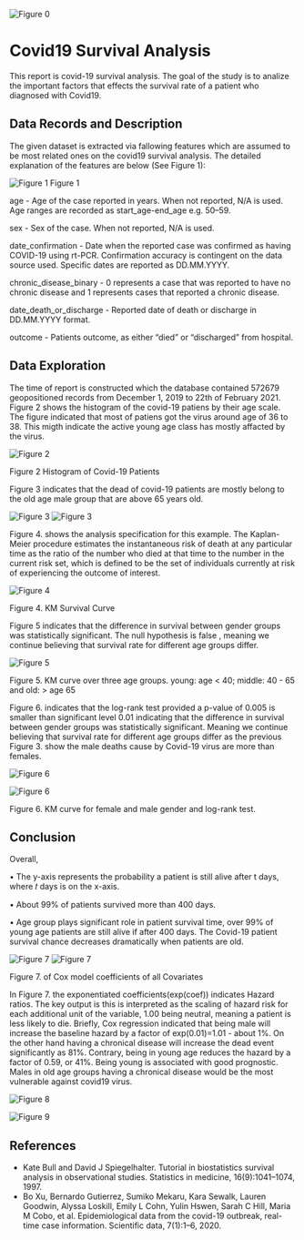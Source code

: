 ![Figure 0](https://github.com/tekinuyan/ML-Studies/blob/main/Covid19%20Survival%20Analysis/Assignment%20report_pictures/image001.png#center)
# Covid19 Survival Analysis

This report is covid-19 survival analysis. The goal of the study is to analize the important factors that effects the survival rate of a patient who diagnosed with Covid19. 



## Data Records and Description
The given dataset is extracted via fallowing features which are assumed to be most related ones on the covid19 survival analysis. The detailed explanation of the features are below (See Figure 1):


![Figure 1](https://github.com/tekinuyan/ML-Studies/blob/main/Covid19%20Survival%20Analysis/Assignment%20report_pictures/image003.png)
Figure 1

age - Age of the case reported in years. When not reported, N/A is used. Age ranges are recorded as start_age-end_age e.g. 50–59.

sex - Sex of the case. When not reported, N/A is used.

date_confirmation - Date when the reported case was confirmed as having COVID-19 using rt-PCR. Confirmation accuracy is contingent on the data source used. Specific dates are reported as DD.MM.YYYY.

chronic_disease_binary - 0 represents a case that was reported to have no chronic disease and 1 represents cases that reported a chronic disease.

date_death_or_discharge - Reported date of death or discharge in DD.MM.YYYY format.

outcome - Patients outcome, as either “died” or “discharged” from hospital.
## Data Exploration
The time of report is constructed which the database contained 572679 geopositioned records from December 1, 2019 to 22th of February 2021.
Figure 2 shows the histogram of the covid-19 patiens by their age scale. The figure indicated that most of patiens got the virus around age of 36 to 38. This migth indicate the active young age class has mostly affacted by the virus.

![Figure 2](https://github.com/tekinuyan/ML-Studies/blob/main/Covid19%20Survival%20Analysis/Assignment%20report_pictures/image005.png)

Figure 2 Histogram of Covid-19 Patients


Figure 3 indicates that the dead of covid-19 patients are mostly belong to the old age male group that are above 65 years old. 

![Figure 3](https://github.com/tekinuyan/ML-Studies/blob/main/Covid19%20Survival%20Analysis/Assignment%20report_pictures/image007.png#center)
![Figure 3](https://github.com/tekinuyan/ML-Studies/blob/main/Covid19%20Survival%20Analysis/Assignment%20report_pictures/image009.png#center)

Figure 4. shows the analysis specification for this example. The Kaplan-Meier procedure estimates the instantaneous risk of death at any particular time as the ratio of the number who died at that time to the number in the current risk set, which is defined to be the set of individuals currently at risk of experiencing the outcome of interest.


![Figure 4](https://github.com/tekinuyan/ML-Studies/blob/main/Covid19%20Survival%20Analysis/Assignment%20report_pictures/image010.png)

Figure 4.  KM Survival Curve

Figure 5 indicates that the difference in survival between gender groups was statistically significant. The null hypothesis is false , meaning we continue believing that survival rate for different age groups differ.

![Figure 5](https://github.com/tekinuyan/ML-Studies/blob/main/Covid19%20Survival%20Analysis/Assignment%20report_pictures/image012.png)

Figure 5. KM curve over three age groups. young: age < 40; middle: 40 - 65 and old: > age 65

Figure 6. indicates that the log-rank test provided a p-value of 0.005 is smaller than significant level 0.01 indicating that the difference in survival between gender groups was statistically significant. Meaning we continue believing that survival rate for different age groups differ as the previous Figure 3. show the male deaths cause by Covid-19 virus are more than females.


![Figure 6](https://github.com/tekinuyan/ML-Studies/blob/main/Covid19%20Survival%20Analysis/Assignment%20report_pictures/image016.png)

![Figure 6](https://github.com/tekinuyan/ML-Studies/blob/main/Covid19%20Survival%20Analysis/Assignment%20report_pictures/image014.png)

Figure 6.  KM curve for female and male gender and log-rank test.

## Conclusion
Overall, 

•	The y-axis represents the probability a patient is still alive after t days, where 𝑡 days is on the x-axis.

•	About 99% of patients survived more than 400 days.

•	 Age group plays significant role in patient survival time, over 99% of young age patients are still alive if after 400 days. The Covid-19 patient survival chance decreases dramatically when patients are old. 

![Figure 7](https://github.com/tekinuyan/ML-Studies/blob/main/Covid19%20Survival%20Analysis/Assignment%20report_pictures/image018.png)
![Figure 7](https://github.com/tekinuyan/ML-Studies/blob/main/Covid19%20Survival%20Analysis/Assignment%20report_pictures/image020.png)

Figure 7. of Cox model coefficients of all Covariates

In Figure 7. the exponentiated coefficients(exp(coef)) indicates Hazard ratios. The key output is this is interpreted as the scaling of hazard risk for each additional unit of the variable, 1.00 being neutral, meaning a patient is less likely to die. Briefly, Cox regression indicated that being male will increase the baseline hazard by a factor of exp(0.01)=1.01 - about 1%. On the other hand having a chronical disease will increase the dead event significantly as 81%. Contrary, being in young age reduces the hazard by a factor of 0.59, or 41%. Being young is associated with good prognostic. Males in old age groups having a chronical disease would be the most vulnerable against covid19 virus.

![Figure 8](https://github.com/tekinuyan/ML-Studies/blob/main/Covid19%20Survival%20Analysis/Assignment%20report_pictures/image022.png)

![Figure 9](https://github.com/tekinuyan/ML-Studies/blob/main/Covid19%20Survival%20Analysis/Assignment%20report_pictures/image024.jpg)


## References
* Kate Bull and David J Spiegelhalter. Tutorial in biostatistics survival analysis in observational studies. Statistics
in medicine, 16(9):1041–1074, 1997.
* Bo Xu, Bernardo Gutierrez, Sumiko Mekaru, Kara Sewalk, Lauren Goodwin, Alyssa Loskill, Emily L Cohn, Yulin
Hswen, Sarah C Hill, Maria M Cobo, et al. Epidemiological data from the covid-19 outbreak, real-time case
information. Scientific data, 7(1):1–6, 2020.
